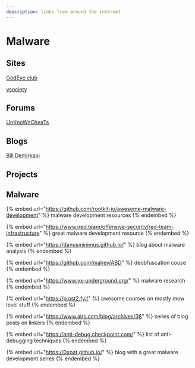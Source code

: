 ```yaml
---
description: links from around the internet
---
```


# Malware

## Sites

[GodEye club](https://web.archive.org/web/20211022221936/https://www.godeye.club/)

[vsociety](https://www.vicarius.io/vsociety/)

## Forums

[UnKnoWnCheaTs](https://www.unknowncheats.me/forum/index.php)

## Blogs

[Bill Demirkapi](https://billdemirkapi.me/)

## Projects



## Malware

{% embed url="https://github.com/rootkit-io/awesome-malware-development" %}
malware development resources
{% endembed %}

{% embed url="https://www.ired.team/offensive-security/red-team-infrastructure" %}
great malware development resource
{% endembed %}

{% embed url="https://danusminimus.github.io/" %}
blog about malware analysis
{% endembed %}

{% embed url="https://github.com/malrev/ABD" %}
deobfuscation couse
{% endembed %}

{% embed url="https://www.vx-underground.org/" %}
malware research
{% endembed %}

{% embed url="https://p.ost2.fyi/" %}
awesome courses on mostly mow level stuff
{% endembed %}

{% embed url="https://www.airs.com/blog/archives/38" %}
series of blog posts on linkers
{% endembed %}

{% embed url="https://anti-debug.checkpoint.com/" %}
list of anti-debugging techniques
{% endembed %}

{% embed url="https://0xpat.github.io/" %}
blog with a great malware development series
{% endembed %}


